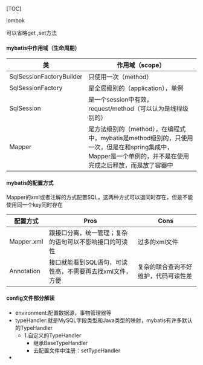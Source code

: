 [TOC]



lombok

可以省略get ,set方法

 

#### mybatis中作用域（生命周期）

| 类                       | 作用域（scope）                                              |
| ------------------------ | ------------------------------------------------------------ |
| SqlSessionFactoryBuilder | 只使用一次（method）                                         |
| SqlSessionFactory        | 是全局级别的（application），单例                            |
| SqlSession               | 是一个session中有效，request/method（可以认为是线程级别的）  |
| Mapper                   | 是方法级别的（method），在编程式中，mybatis是method级别的，只使用一次，但是在和spring集成中，Mapper是一个单例的，并不是在使用完成之后释放，而是放了容器中 |

#### mybatis的配置方式



Mapper的xml或者注解的方式配置SQL，这两种方式可以退同时存在，但是不能使用同一个key同时存在

| 配置方式   | Pros                                                     | Cons                                 |
| ---------- | -------------------------------------------------------- | ------------------------------------ |
| Mapper.xml | 跟接口分离，统一管理；复杂的语句可以不影响接口的可读性   | 过多的xml文件                        |
| Annotation | 接口就能看到SQL语句，可读性高，不需要再去找xml文件，方便 | 复杂的联合查询不好维护，代码可读性差 |

#### config文件部分解读

* environment:配置数据源，事物管理器等
* typeHandler:就是MySQL字段类型和Java类型的映射，mybatis有许多默认的TypeHandler
  * 1.自定义的TypeHandler
    * 继承BaseTypeHandler
    * 去配置文件中注册：setTypeHandler
* 